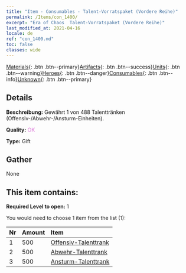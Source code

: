 ```yaml
---
title: "Item - Consumables - Talent-Vorratspaket (Vordere Reihe)"
permalink: /Items/con_1400/
excerpt: "Era of Chaos  Talent-Vorratspaket (Vordere Reihe)"
last_modified_at: 2021-04-16
locale: de
ref: "con_1400.md"
toc: false
classes: wide
---
```

 [Materials](/de/Items/){: .btn .btn--primary}[Artifacts](/de/Items/Artifacts/){: .btn .btn--success}[Units](/de/Items/Units/){: .btn .btn--warning}[Heroes](/de/Items/Heroes/){: .btn .btn--danger}[Consumables](/de/Items/Consumables/){: .btn .btn--info}[Unknown](/de/Items/Unknown/){: .btn .btn--primary}

## Details
 **Beschreibung:** Gewährt 1 von 488 Talenttränken (Offensiv-/Abwehr-/Ansturm-Einheiten).

 **Quality:** <span style="color: #DA70D6">OK</span>

 **Type:** Gift

## Gather

  None

## This item contains:

 **Required Level to open:** 1

 You would need to choose 1 item from the list (1):

  | Nr | Amount |     Item    |
  |:---|:-------|:------------|
  | 1 | 500 | [Offensiv-Talenttrank](/de/Items/con_786/) |  | 
  | 2 | 500 | [Abwehr-Talenttrank](/de/Items/con_787/) |  | 
  | 3 | 500 | [Ansturm-Talenttrank](/de/Items/con_788/) |  | 

